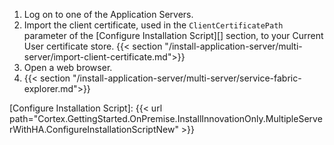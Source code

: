 1. Log on to one of the Application Servers.
1. Import the client certificate, used in the `ClientCertificatePath` parameter of the [Configure Installation Script][] section, to your Current User certificate store. 
  {{< section "/install-application-server/multi-server/import-client-certificate.md">}}
1. Open a web browser.
1. {{< section "/install-application-server/multi-server/service-fabric-explorer.md">}}

[Configure Installation Script]:  {{< url path="Cortex.GettingStarted.OnPremise.InstallInnovationOnly.MultipleServerWithHA.ConfigureInstallationScriptNew" >}}
